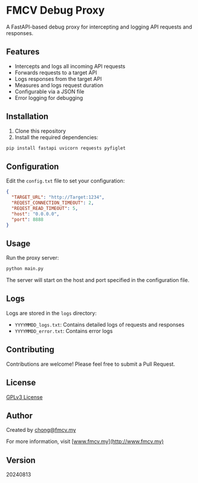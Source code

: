 # FMCV Debug Proxy

A FastAPI-based debug proxy for intercepting and logging API requests and responses.

## Features

- Intercepts and logs all incoming API requests
- Forwards requests to a target API
- Logs responses from the target API
- Measures and logs request duration
- Configurable via a JSON file
- Error logging for debugging

## Installation

1. Clone this repository
2. Install the required dependencies:

```bash
pip install fastapi uvicorn requests pyfiglet
```

## Configuration

Edit the `config.txt` file to set your configuration:

```json
{
  "TARGET_URL": "http://Target:1234",
  "REQEST_CONNECTION_TIMEOUT": 2,
  "REQEST_READ_TIMEOUT": 5,
  "host": "0.0.0.0",
  "port": 8888
}
```

## Usage

Run the proxy server:

```bash
python main.py
```

The server will start on the host and port specified in the configuration file.

## Logs

Logs are stored in the `logs` directory:

- `YYYYMMDD_logs.txt`: Contains detailed logs of requests and responses
- `YYYYMMDD_error.txt`: Contains error logs

## Contributing

Contributions are welcome! Please feel free to submit a Pull Request.

## License

[GPLv3 License](LICENSE)

## Author

Created by chong@fmcv.my

For more information, visit [www.fmcv.my](http://www.fmcv.my)

## Version

20240813